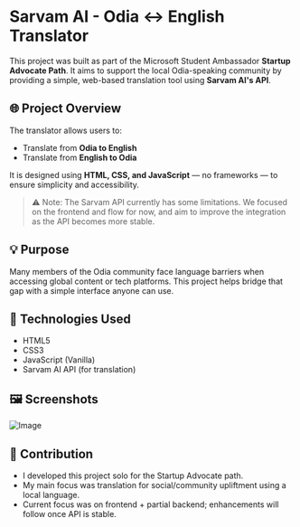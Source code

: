 # Sarvam AI - Odia ↔ English Translator

This project was built as part of the Microsoft Student Ambassador **Startup Advocate Path**. It aims to support the local Odia-speaking community by providing a simple, web-based translation tool using **Sarvam AI's API**.

## 🌐 Project Overview

The translator allows users to:
- Translate from **Odia to English**
- Translate from **English to Odia**

It is designed using **HTML, CSS, and JavaScript** — no frameworks — to ensure simplicity and accessibility.

> ⚠️ Note: The Sarvam API currently has some limitations. We focused on the frontend and flow for now, and aim to improve the integration as the API becomes more stable.

## 💡 Purpose

Many members of the Odia community face language barriers when accessing global content or tech platforms. This project helps bridge that gap with a simple interface anyone can use.

## 🔧 Technologies Used

- HTML5
- CSS3
- JavaScript (Vanilla)
- Sarvam AI API (for translation)

## 🖼️ Screenshots

![Image](https://github.com/user-attachments/assets/f5d0c23d-d820-468e-b84b-cbb343f30645)

## 🤝 Contribution

- I developed this project solo for the Startup Advocate path.
- My main focus was translation for social/community upliftment using a local language.
- Current focus was on frontend + partial backend; enhancements will follow once API is stable.
